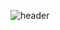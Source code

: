 ![header](https://capsule-render.vercel.app/api?type=rect&fontColor=f5f6fa&color=192a56&height=220&section=header&text=Sweet%20%20Q%20/%20A&fontSize=40)

